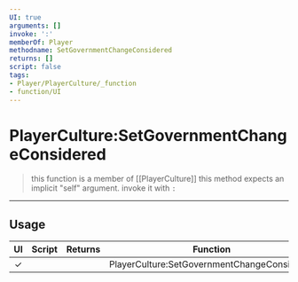 ```yaml
---
UI: true
arguments: []
invoke: ':'
memberOf: Player
methodname: SetGovernmentChangeConsidered
returns: []
script: false
tags:
- Player/PlayerCulture/_function
- function/UI
---
```

# PlayerCulture:SetGovernmentChangeConsidered
> this function is a member of [[PlayerCulture]]
> this method expects an implicit "self" argument. invoke it with `:`
-----
## Usage
|  UI | Script | Returns | Function | Arguments |
|:---:|:------:|-------:|:--------:|:---------|
|✓| ||PlayerCulture:SetGovernmentChangeConsidered||
